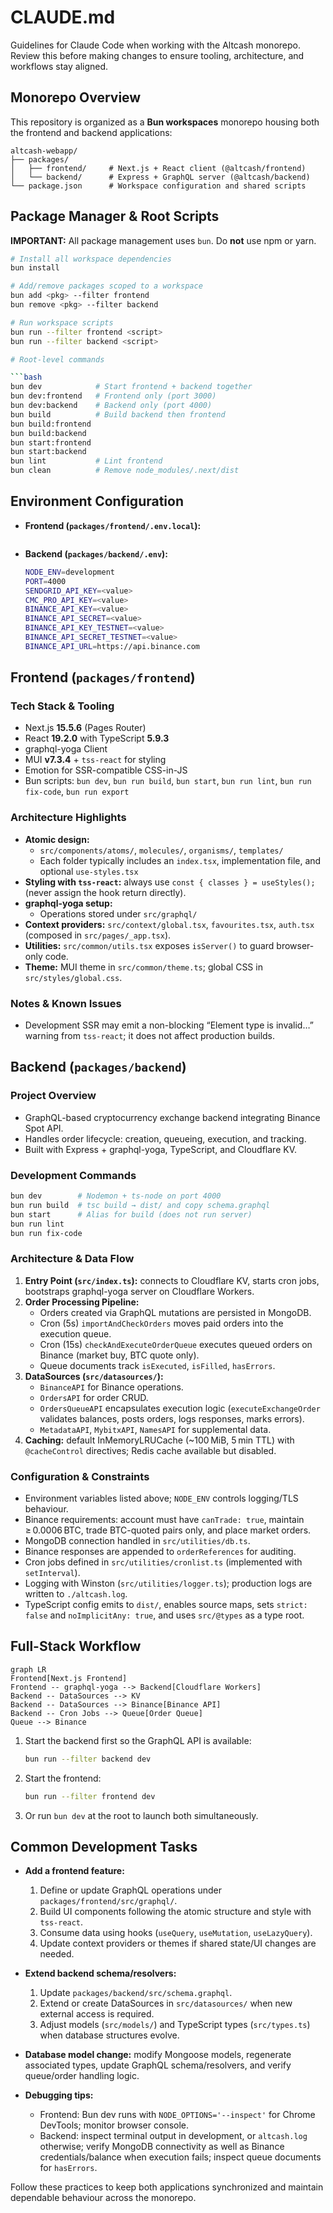 # CLAUDE.md

Guidelines for Claude Code when working with the Altcash monorepo. Review this before making changes to ensure tooling, architecture, and workflows stay aligned.

## Monorepo Overview

This repository is organized as a **Bun workspaces** monorepo housing both the frontend and backend applications:

```text
altcash-webapp/
├── packages/
│   ├── frontend/     # Next.js + React client (@altcash/frontend)
│   └── backend/      # Express + GraphQL server (@altcash/backend)
└── package.json      # Workspace configuration and shared scripts
```

## Package Manager & Root Scripts

**IMPORTANT:** All package management uses `bun`. Do **not** use npm or yarn.

````bash
# Install all workspace dependencies
bun install

# Add/remove packages scoped to a workspace
bun add <pkg> --filter frontend
bun remove <pkg> --filter backend

# Run workspace scripts
bun run --filter frontend <script>
bun run --filter backend <script>

# Root-level commands

```bash
bun dev            # Start frontend + backend together
bun dev:frontend   # Frontend only (port 3000)
bun dev:backend    # Backend only (port 4000)
bun build          # Build backend then frontend
bun build:frontend
bun build:backend
bun start:frontend
bun start:backend
bun lint           # Lint frontend
bun clean          # Remove node_modules/.next/dist
````

## Environment Configuration

- **Frontend (`packages/frontend/.env.local`):**

  ```bash

  ```

- **Backend (`packages/backend/.env`):**

  ```bash
  NODE_ENV=development
  PORT=4000
  SENDGRID_API_KEY=<value>
  CMC_PRO_API_KEY=<value>
  BINANCE_API_KEY=<value>
  BINANCE_API_SECRET=<value>
  BINANCE_API_KEY_TESTNET=<value>
  BINANCE_API_SECRET_TESTNET=<value>
  BINANCE_API_URL=https://api.binance.com
  ```

## Frontend (`packages/frontend`)

### Tech Stack & Tooling

- Next.js **15.5.6** (Pages Router)
- React **19.2.0** with TypeScript **5.9.3**
- graphql-yoga Client
- MUI **v7.3.4** + `tss-react` for styling
- Emotion for SSR-compatible CSS-in-JS
- Bun scripts: `bun dev`, `bun run build`, `bun start`, `bun run lint`, `bun run fix-code`, `bun run export`

### Architecture Highlights

- **Atomic design:**
  - `src/components/atoms/`, `molecules/`, `organisms/`, `templates/`
  - Each folder typically includes an `index.tsx`, implementation file, and optional `use-styles.tsx`
- **Styling with `tss-react`:** always use `const { classes } = useStyles();` (never assign the hook return directly).
- **graphql-yoga setup:**
  - Operations stored under `src/graphql/`
- **Context providers:** `src/context/global.tsx`, `favourites.tsx`, `auth.tsx` (composed in `src/pages/_app.tsx`).
- **Utilities:** `src/common/utils.tsx` exposes `isServer()` to guard browser-only code.
- **Theme:** MUI theme in `src/common/theme.ts`; global CSS in `src/styles/global.css`.

### Notes & Known Issues

- Development SSR may emit a non-blocking “Element type is invalid…” warning from `tss-react`; it does not affect production builds.

## Backend (`packages/backend`)

### Project Overview

- GraphQL-based cryptocurrency exchange backend integrating Binance Spot API.
- Handles order lifecycle: creation, queueing, execution, and tracking.
- Built with Express + graphql-yoga, TypeScript, and Cloudflare KV.

### Development Commands

```bash
bun dev        # Nodemon + ts-node on port 4000
bun run build  # tsc build → dist/ and copy schema.graphql
bun start      # Alias for build (does not run server)
bun run lint
bun run fix-code
```

### Architecture & Data Flow

1. **Entry Point (`src/index.ts`):** connects to Cloudflare KV, starts cron jobs, bootstraps graphql-yoga server on Cloudflare Workers.
2. **Order Processing Pipeline:**
   - Orders created via GraphQL mutations are persisted in MongoDB.
   - Cron (5s) `importAndCheckOrders` moves paid orders into the execution queue.
   - Cron (15s) `checkAndExecuteOrderQueue` executes queued orders on Binance (market buy, BTC quote only).
   - Queue documents track `isExecuted`, `isFilled`, `hasErrors`.
3. **DataSources (`src/datasources/`):**
   - `BinanceAPI` for Binance operations.
   - `OrdersAPI` for order CRUD.
   - `OrdersQueueAPI` encapsulates execution logic (`executeExchangeOrder` validates balances, posts orders, logs responses, marks errors).
   - `MetadataAPI`, `MybitxAPI`, `NamesAPI` for supplemental data.
4. **Caching:** default InMemoryLRUCache (~100 MiB, 5 min TTL) with `@cacheControl` directives; Redis cache available but disabled.

### Configuration & Constraints

- Environment variables listed above; `NODE_ENV` controls logging/TLS behaviour.
- Binance requirements: account must have `canTrade: true`, maintain ≥ 0.0006 BTC, trade BTC-quoted pairs only, and place market orders.
- MongoDB connection handled in `src/utilities/db.ts`.
- Binance responses are appended to `orderReferences` for auditing.
- Cron jobs defined in `src/utilities/cronlist.ts` (implemented with `setInterval`).
- Logging with Winston (`src/utilities/logger.ts`); production logs are written to `./altcash.log`.
- TypeScript config emits to `dist/`, enables source maps, sets `strict: false` and `noImplicitAny: true`, and uses `src/@types` as a type root.

## Full-Stack Workflow

```mermaid
graph LR
Frontend[Next.js Frontend]
Frontend -- graphql-yoga --> Backend[Cloudflare Workers]
Backend -- DataSources --> KV
Backend -- DataSources --> Binance[Binance API]
Backend -- Cron Jobs --> Queue[Order Queue]
Queue --> Binance
```

1. Start the backend first so the GraphQL API is available:

   ```bash
   bun run --filter backend dev
   ```

2. Start the frontend:

   ```bash
   bun run --filter frontend dev
   ```

3. Or run `bun dev` at the root to launch both simultaneously.

## Common Development Tasks

- **Add a frontend feature:**
  1. Define or update GraphQL operations under `packages/frontend/src/graphql/`.
  2. Build UI components following the atomic structure and style with `tss-react`.
  3. Consume data using hooks (`useQuery`, `useMutation`, `useLazyQuery`).
  4. Update context providers or themes if shared state/UI changes are needed.

- **Extend backend schema/resolvers:**
  1. Update `packages/backend/src/schema.graphql`.
  2. Extend or create DataSources in `src/datasources/` when new external access is required.
  3. Adjust models (`src/models/`) and TypeScript types (`src/types.ts`) when database structures evolve.

- **Database model change:** modify Mongoose models, regenerate associated types, update GraphQL schema/resolvers, and verify queue/order handling logic.

- **Debugging tips:**
  - Frontend: Bun dev runs with `NODE_OPTIONS='--inspect'` for Chrome DevTools; monitor browser console.
  - Backend: inspect terminal output in development, or `altcash.log` otherwise; verify MongoDB connectivity as well as Binance credentials/balance when execution fails; inspect queue documents for `hasErrors`.

Follow these practices to keep both applications synchronized and maintain dependable behaviour across the monorepo.
